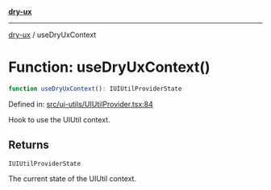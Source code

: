 [**dry-ux**](../README.md)

***

[dry-ux](../README.md) / useDryUxContext

# Function: useDryUxContext()

```ts
function useDryUxContext(): IUIUtilProviderState
```

Defined in: [src/ui-utils/UIUtilProvider.tsx:84](https://github.com/navedr/dry-ux/blob/05824901684f5086b63edd3699fcdb1704ab19f9/src/ui-utils/UIUtilProvider.tsx#L84)

Hook to use the UIUtil context.

## Returns

`IUIUtilProviderState`

The current state of the UIUtil context.
